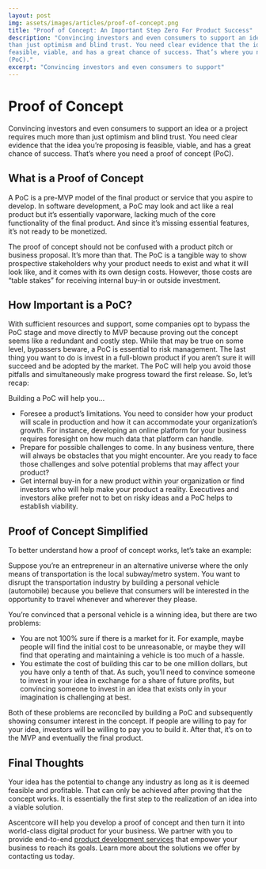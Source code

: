 ```yaml
---
layout: post
img: assets/images/articles/proof-of-concept.png
title: "Proof of Concept: An Important Step Zero For Product Success"
description: "Convincing investors and even consumers to support an idea or a project requires much more
than just optimism and blind trust. You need clear evidence that the idea you’re proposing is
feasible, viable, and has a great chance of success. That’s where you need a proof of concept
(PoC)."
excerpt: "Convincing investors and even consumers to support"
---
```


# Proof of Concept

Convincing investors and even consumers to support an idea or a project requires much more than just optimism and blind trust. You need clear evidence that the idea you’re proposing is feasible, viable, and has a great chance of success. That’s where you need a proof of concept (PoC).

## What is a Proof of Concept

A PoC is a pre-MVP model of the final product or service that you aspire to develop. In software development, a PoC may look and act like a real product but it’s essentially vaporware, lacking much of the core functionality of the final product. And since it’s missing essential features, it’s not ready to be monetized.

The proof of concept should not be confused with a product pitch or business proposal. It’s more than that. The PoC is a tangible way to show prospective stakeholders why your product needs to exist and what it will look like, and it comes with its own design costs. However, those costs are “table stakes” for receiving internal buy-in or outside investment.

## How Important is a PoC?

With sufficient resources and support, some companies opt to bypass the PoC stage and move directly to MVP because proving out the concept seems like a redundant and costly step. While that may be true on some level, bypassers beware, a PoC is essential to risk management. The last thing you want to do is invest in a full-blown product if you aren’t sure it will succeed and be adopted by the market. The PoC will help you avoid those pitfalls and simultaneously make progress toward the first release. So, let’s recap:

Building a PoC will help you…
- Foresee a product’s limitations. You need to consider how your product will scale in production and how it can accommodate your organization’s growth. For instance, developing an online platform for your business requires foresight on how much data that platform can handle.
- Prepare for possible challenges to come. In any business venture, there will always be obstacles that you might encounter. Are you ready to face those challenges and solve potential problems that may affect your product?
- Get internal buy-in for a new product within your organization or find investors who will help make your product a reality. Executives and investors alike prefer not to bet on risky ideas and a PoC helps to establish viability.

## Proof of Concept Simplified

To better understand how a proof of concept works, let’s take an example:

Suppose you’re an entrepreneur in an alternative universe where the only means of transportation is the local subway/metro system. You want to disrupt the transportation industry by building a personal vehicle (automobile) because you believe that consumers will be interested in the opportunity to travel whenever and wherever they please.

You’re convinced that a personal vehicle is a winning idea, but there are two problems:
- You are not 100% sure if there is a market for it. For example, maybe people will find the initial cost to be unreasonable, or maybe they will find that operating and maintaining a vehicle is too much of a hassle.
- You estimate the cost of building this car to be one million dollars, but you have only a tenth of that. As such, you’ll need to convince someone to invest in your idea in exchange for a share of future profits, but convincing someone to invest in an idea that exists only in your imagination is challenging at best.

Both of these problems are reconciled by building a PoC and subsequently showing consumer interest in the concept. If people are willing to pay for your idea, investors will be willing to pay you to build it. After that, it’s on to the MVP and eventually the final product.

## Final Thoughts

Your idea has the potential to change any industry as long as it is deemed feasible and profitable. That can only be achieved after proving that the concept works. It is essentially the first step to the realization of an idea into a viable solution.

Ascentcore will help you develop a proof of concept and then turn it into world-class digital product for your business. We partner with you to provide end-to-end [product development services](https://www.ascentcore.com/) that empower your business to reach its goals. Learn more about the solutions we offer by contacting us today.
